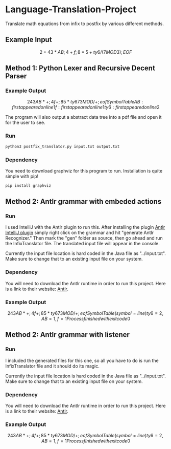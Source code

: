 # Language-Translation-Project
Translate math equations from infix to postfix by various different methods.

## Example Input

```math
2 + 43 * AB;  4 + f;
8 * 5 + ty6 / (7 MOD
3); EOF
```

## Method 1: Python Lexer and Recursive Decent Parser

### Example Output

```math
2 43 AB * + ;
4 f + ;
8 5 * ty6 7 3 MOD / + ;
eof
Symbol Table
AB : first appeared on line 1
f : first appeared on line 1
ty6 : first appeared on line 2
```

The program will also output a abstract data tree into a pdf file and open it for the user to see.

### Run

```bash
python3 postfix_translator.py input.txt output.txt
```

### Dependency

You need to download graphviz for this program to run. Installation is quite simple with pip!

```bash
pip install graphviz
```

## Method 2: Antlr grammar with embeded actions

### Run

I used IntelliJ with the Antlr plugin to run this. After installing the plugin [Antlr IntelliJ plugin](https://plugins.jetbrains.com/plugin/7358-antlr-v4-grammar-plugin) simply right click on the grammar and hit "generate Antlr Recognizer." Then mark the "gen" folder as source, then go ahead and run the InfixTranslator file. The translated input file will appear in the console.

Currently the input file location is hard coded in the Java file as "../input.txt". Make sure to change that to an existing input file on your system.

### Dependency

You will need to download the Antlr runtime in order to run this project. Here is a link to their website: [Antlr](https://www.antlr.org/).

### Example Output

```math
2 43 AB * + ;
4 f + ;
8 5 * ty6 7 3 MOD / + ;
eof
Symbol Table (symbol=line)
{ty6=2, AB=1, f=1}
Process finished with exit code 0
```

## Method 2: Antlr grammar with listener

### Run

I included the generated files for this one, so all you have to do is run the InfixTranslator file and it should do its magic.

Currently the input file location is hard coded in the Java file as "../input.txt". Make sure to change that to an existing input file on your system.

### Dependency

You will need to download the Antlr runtime in order to run this project. Here is a link to their website: [Antlr](https://www.antlr.org/).

### Example Output

```math
2 43 AB * + ;
4 f + ;
8 5 * ty6 7 3 MOD / + ;
eof
Symbol Table (symbol=line)
{ty6=2, AB=1, f=1}
Process finished with exit code 0
```
